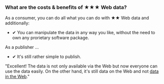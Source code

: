 ### What are the costs &amp; benefits of <span class="stars-inline">&#x2605;&#x2605;&#x2605;</span> Web data?

As a consumer, you can do all what you can do with <span class="stars-inline">&#x2605;&#x2605;</span> Web data and additionally:

- &#10004; You can manipulate the data in any way you like, without the need to own any prorietary software package.

As a publisher &hellip;

- &#10004; It's still rather simple to publish.

"Excellent! The data is not only available via the Web but now everyone can use the data easily. On the other hand, it's still data on the Web and not [data in the Web](https://webofdata.wordpress.com/2010/03/01/data-and-the-web-choices/ "Data and the Web &#8211; a great many of choices &laquo; Web of Data")."
